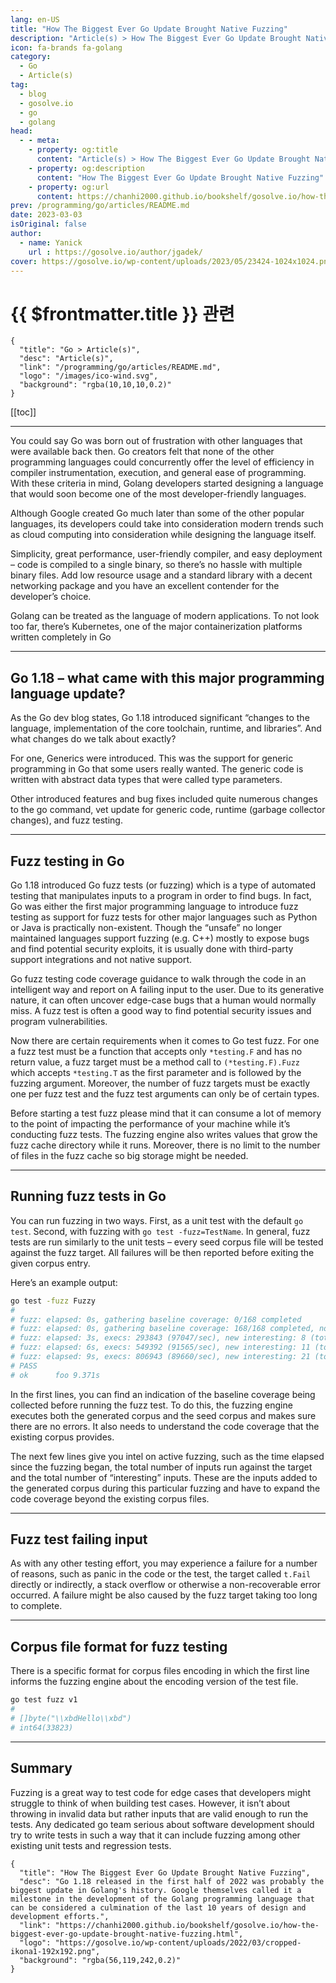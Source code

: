 ```yaml
---
lang: en-US
title: "How The Biggest Ever Go Update Brought Native Fuzzing"
description: "Article(s) > How The Biggest Ever Go Update Brought Native Fuzzing"
icon: fa-brands fa-golang
category:
  - Go
  - Article(s)
tag:
  - blog
  - gosolve.io
  - go
  - golang
head:
  - - meta:
    - property: og:title
      content: "Article(s) > How The Biggest Ever Go Update Brought Native Fuzzing"
    - property: og:description
      content: "How The Biggest Ever Go Update Brought Native Fuzzing"
    - property: og:url
      content: https://chanhi2000.github.io/bookshelf/gosolve.io/how-the-biggest-ever-go-update-brought-native-fuzzing.html
prev: /programming/go/articles/README.md
date: 2023-03-03
isOriginal: false
author:
  - name: Yanick
    url : https://gosolve.io/author/jgadek/
cover: https://gosolve.io/wp-content/uploads/2023/05/23424-1024x1024.png
---
```


# {{ $frontmatter.title }} 관련

```component VPCard
{
  "title": "Go > Article(s)",
  "desc": "Article(s)",
  "link": "/programming/go/articles/README.md",
  "logo": "/images/ico-wind.svg",
  "background": "rgba(10,10,10,0.2)"
}
```

[[toc]]

---

<SiteInfo
  name="How The Biggest Ever Go Update Brought Native Fuzzing"
  desc="Go 1.18 released in the first half of 2022 was probably the biggest update in Golang's history. Google themselves called it a milestone in the development of the Golang programming language that can be considered a culmination of the last 10 years of design and development efforts."
  url="https://gosolve.io/how-the-biggest-ever-go-update-brought-native-fuzzing"
  logo="https://gosolve.io/wp-content/uploads/2022/03/cropped-ikona1-192x192.png"
  preview="https://gosolve.io/wp-content/uploads/2023/05/23424-1024x1024.png"/>

You could say Go was born out of frustration with other languages that were available back then. Go creators felt that none of the other programming languages could concurrently offer the level of efficiency in compiler instrumentation, execution, and general ease of programming. With these criteria in mind, Golang developers started designing a language that would soon become one of the most developer-friendly languages.

Although Google created Go much later than some of the other popular languages, its developers could take into consideration modern trends such as cloud computing into consideration while designing the language itself.

Simplicity, great performance, user-friendly compiler, and easy deployment – code is compiled to a single binary, so there’s no hassle with multiple binary files. Add low resource usage and a standard library with a decent networking package and you have an excellent contender for the developer’s choice.

Golang can be treated as the language of modern applications. To not look too far, there’s Kubernetes, one of the major containerization platforms written completely in Go

---

## Go 1.18 – what came with this major programming language update?

As the Go dev blog states, Go 1.18 introduced significant “changes to the language, implementation of the core toolchain, runtime, and libraries”. And what changes do we talk about exactly?

For one, Generics were introduced. This was the support for generic programming in Go that some users really wanted. The generic code is written with abstract data types that were called type parameters.

Other introduced features and bug fixes included quite numerous changes to the go command, vet update for generic code, runtime (garbage collector changes), and fuzz testing.

---

## Fuzz testing in Go

Go 1.18 introduced Go fuzz tests (or fuzzing) which is a type of automated testing that manipulates inputs to a program in order to find bugs. In fact, Go was either the first major programming language to introduce fuzz testing as support for fuzz tests for other major languages such as Python or Java is practically non-existent. Though the “unsafe” no longer maintained languages support fuzzing (e.g. C++) mostly to expose bugs and find potential security exploits, it is usually done with third-party support integrations and not native support.

Go fuzz testing code coverage guidance to walk through the code in an intelligent way and report on A failing input to the user. Due to its generative nature, it can often uncover edge-case bugs that a human would normally miss. A fuzz test is often a good way to find potential security issues and program vulnerabilities.

Now there are certain requirements when it comes to Go test fuzz. For one a fuzz test must be a function that accepts only `*testing.F` and has no return value, a fuzz target must be a method call to `(*testing.F).Fuzz` which accepts `*testing.T` as the first parameter and is followed by the fuzzing argument. Moreover, the number of fuzz targets must be exactly one per fuzz test and the fuzz test arguments can only be of certain types.

Before starting a test fuzz please mind that it can consume a lot of memory to the point of impacting the performance of your machine while it’s conducting fuzz tests. The fuzzing engine also writes values that grow the fuzz cache directory while it runs. Moreover, there is no limit to the number of files in the fuzz cache so big storage might be needed.

---

## Running fuzz tests in Go

You can run fuzzing in two ways. First, as a unit test with the default `go test`. Second, with fuzzing with `go test -fuzz=TestName`. In general, fuzz tests are run similarly to the unit tests – every seed corpus file will be tested against the fuzz target. All failures will be then reported before exiting the given corpus entry.

Here’s an example output:

```sh
go test -fuzz Fuzzy
# 
# fuzz: elapsed: 0s, gathering baseline coverage: 0/168 completed
# fuzz: elapsed: 0s, gathering baseline coverage: 168/168 completed, now fuzzing with 4 workers
# fuzz: elapsed: 3s, execs: 293843 (97047/sec), new interesting: 8 (total: 196)
# fuzz: elapsed: 6s, execs: 549392 (91565/sec), new interesting: 11 (total: 203)
# fuzz: elapsed: 9s, execs: 806943 (89660/sec), new interesting: 21 (total: 217)
# PASS
# ok      foo 9.371s
```

In the first lines, you can find an indication of the baseline coverage being collected before running the fuzz test. To do this, the fuzzing engine executes both the generated corpus and the seed corpus and makes sure there are no errors. It also needs to understand the code coverage that the existing corpus provides.

The next few lines give you intel on active fuzzing, such as the time elapsed since the fuzzing began, the total number of inputs run against the target and the total number of “interesting” inputs. These are the inputs added to the generated corpus during this particular fuzzing and have to expand the code coverage beyond the existing corpus files.

---

## Fuzz test failing input

As with any other testing effort, you may experience a failure for a number of reasons, such as panic in the code or the test, the target called `t.Fail` directly or indirectly, a stack overflow or otherwise a non-recoverable error occurred. A failure might be also caused by the fuzz target taking too long to complete.

---

## Corpus file format for fuzz testing

There is a specific format for corpus files encoding in which the first line informs the fuzzing engine about the encoding version of the test file.

```sh
go test fuzz v1
# 
# []byte("\\xbdHello\\xbd")
# int64(33823)
```

---

## Summary

Fuzzing is a great way to test code for edge cases that developers might struggle to think of when building test cases. However, it isn’t about throwing in invalid data but rather inputs that are valid enough to run the tests. Any dedicated go team serious about software development should try to write tests in such a way that it can include fuzzing among other existing unit tests and regression tests.

<!-- TODO: add ARTICLE CARD -->
```component VPCard
{
  "title": "How The Biggest Ever Go Update Brought Native Fuzzing",
  "desc": "Go 1.18 released in the first half of 2022 was probably the biggest update in Golang's history. Google themselves called it a milestone in the development of the Golang programming language that can be considered a culmination of the last 10 years of design and development efforts.",
  "link": "https://chanhi2000.github.io/bookshelf/gosolve.io/how-the-biggest-ever-go-update-brought-native-fuzzing.html",
  "logo": "https://gosolve.io/wp-content/uploads/2022/03/cropped-ikona1-192x192.png",
  "background": "rgba(56,119,242,0.2)"
}
```
